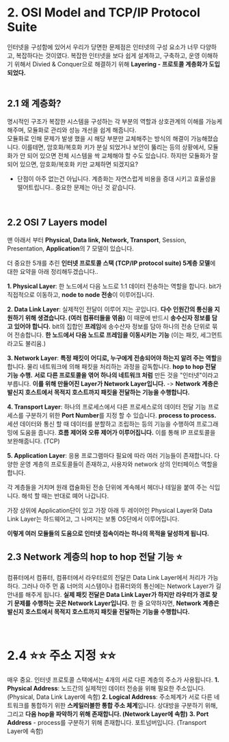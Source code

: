 # 2. OSI Model and TCP/IP Protocol Suite

인터넷을 구성함에 있어서 우리가 당면한 문제점은 인터넷의 구성 요소가 너무 다양하고, 복잡하다는 것이였다. 복잡한 인터넷을 보다 쉽게 설계하고, 구축하고, 운영 이해하기 위해서 Divied & Conquer으로 해결하기 위해 **Layering - 프로토콜 계층화가 도입되었다.**    
<br/>

## 2.1 왜 계층화?
명시적인 구조가 복잡한 시스템을 구성하는 각 부분의 역할과 상호관계의 이해를 가능케 해주며, 모듈화로 관리와 성능 개선을 쉽게 해줍니다.   
모듈화로 인해 문제가 발생 했을 시 해당 부분만 교체해주는 방식의 해결이 가능해졌습니다. 이를테면, 암호화/복호화 키가 분실 되었거나 보안이 뚫리는 등의 상황에서, 모듈화가 안 되어 있으면 전체 시스템을 싹 교체해야 할 수도 있습니다. 하지만 모듈화가 잘 되어 있으면, 암호화/복호화 키만 교체하면 되겠지요?    
- 단점이 아주 없는건 아닙니다. 계층화는 자연스럽게 비용을 증대 시키고 효율성을 떨어트립니다.. 중요한 문제는 아닌 것 같습니다.    
<br/>


## 2.2 OSI 7 Layers model
맨 아래서 부터 **Physical, Data link, Network, Transport**, Session, Presentation, **Application**의 7 모델이 있습니다.

더 중요한 5개를 추린 **인터넷 프로토콜 스택 (TCP/IP protocol suite) 5계층 모델**에 대한 요약을 아래 정리해두겠습니다..
<br/>

**1. Physical Layer**: 한 노드에서 다음 노드로 1:1 데이터 전송하는 역할을 합니다. bit가 직접적으로 이동하고, **node to node 전송**이 이루어집니다.<br/>

**2. Data Link Layer**: 실제적인 전달이 이루어 지는 곳입니다. **다수 인원간의 통신을 지원하기 위해 생겼습니다. (여러 컴퓨터들을 엮음)** 이 때문에 반드시 **송수신자 정보를 담고 있어야 합니다.** bit의 집합인 **프레임**에 송수산자 정보를 담아 하나의 전송 단위로 묶어 전송합니다. **한 노드에서 다음 노드로 프레임을 이동시키는 기능** (이는 패킷, 세그먼트라고도 불리움.)<br/>

**3. Network Layer**: **특정 패킷이 어디로, 누구에게 전송되어야 하는지 알려 주는 역할**을 합니다. 물리 네트워크에 의해 패킷을 처리하는 과정을 감독합니다. **hop to hop 전달 기능 수행.** **서로 다른 프로토콜을 엮어 하나의 네트워크 처럼** 만든 것을 "인터넷"이라고 부릅니다. **이를 위해 만들어진 Layer가 Network Layer입니다.** -> **Network 계층은 발신지 호스트에서 목적지 호스트까지 패킷을 전달하는 기능을 수행합니다.**<br/>

**4. Transport Layer**: 하나의 프로세스에서 다른 프로세스로의 데이터 전달 기능 프로세스를 구분하기 위한 **Port Number**를 지정 할 수 있습니다. **process to process.** 세션 데이터와 통신 할 때 데이터를 분할하고 조립하는 등의 기능을 수행하여 프로그래밍에 도움을 줍니다. **흐름 제어와 오류 제어가 이루어집니다.** 이를 통해 IP 프로토콜을 보완해줍니다. (TCP)<br/>

**5. Application Layer**: 응용 프로그램마다 필요에 따라 여러 기능들이 존재합니다. 다양한 운영 계층의 프로토콜들이 존재하고, 사용자와 network 상의 인터페이스 역할을 합니다.<br/>

각 계층들을 거치며 원래 캡슐화된 전송 단위에 계속헤서 헤더나 테일을 붙여 주는 식입니다. 해석 할 때는 반대로 뗴어 나갑니다.

가장 상위에 Application단이 있고 가장 아래 두 레이어인 Physical Layer와 Data Link Layer는 하드웨어고, 그 나머지는 보통 OS단에서 이루어집니다.

**이렇게 여러 모듈들의 도움으로 인터넷 접속이라는 하나의 목적을 달성하게 됩니다.**

## 2.3 Network 계층의 hop to hop 전달 기능 ⭐
컴퓨터에서 컴퓨터, 컴퓨터에서 라우터로의 전달은 Data Link Layer에서 처리가 가능하다. 그러나 아주 먼 홉 너머의 시스템이나 컴퓨터와의 통신에는 Network Layer가 길 안내를 해주게 됩니다. **실제 패킷 전달은 Data Link Layer가 하지만 라우터가 경로 찾기 문제를 수행하는 곳은 Network Layer입니다.** 한 줄 요약하자면, **Network 계층은 발신지 호스트에서 목적지 호스트까지 패킷을 전달하는 기능을 수행합니다.**

<br/>

# 2.4 ⭐⭐ 주소 지정 ⭐⭐
매우 중요. 인터넷 프로토콜 스택에서는 4개의 서로 다른 계층의 주소가 사용됩니다.
**1. Physical Address**: 노드간의 실제적인 데이터 전송을 위해 필요한 주소입니다. (Physical, Data Link Layer에 속함)
**2. Logical Address**: 주소체계가 서로 다른 네트워크를 통합하기 위한 **스케일러블한 통합 주소 체계**입니다. 상대방을 구분하기 위해, 그리고 **다음 hop을 파악하기 위해 존재합니다. (Network Layer에 속함)**
**3. Port Address** - process를 구분하기 위해 존재합니다. 포트넘버입니다. (Transport Layer에 속함)
